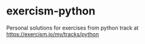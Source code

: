 # exercism-python
Personal solutions for exercises from python track at https://exercism.io/my/tracks/python
